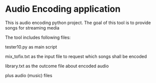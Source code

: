 # Audio Encoding application

This is audio encoding python project. The goal of this tool is to provide songs for streaming media


The tool includes following files:

tester10.py as main script

mix_tofix.txt as the input file to request which songs shall be encoded

library.txt as the outcome file about encoded audio

plus audio (music) files
